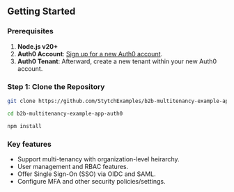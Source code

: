 ## Getting Started

### Prerequisites

1. **Node.js v20+**
2. **Auth0 Account**: [Sign up for a new Auth0 account](https://auth0.com/signup).
3. **Auth0 Tenant**: Afterward, create a new tenant within your new Auth0 account.

### Step 1: Clone the Repository

```bash
git clone https://github.com/StytchExamples/b2b-multitenancy-example-app-auth0.git

cd b2b-multitenancy-example-app-auth0

npm install
```

### Key features
- Support multi-tenancy with organization-level heirarchy.
- User management and RBAC features.
- Offer Single Sign-On (SSO) via OIDC and SAML.
- Configure MFA and other security policies/settings.
